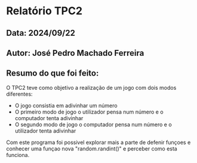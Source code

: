 # Relatório TPC2

## Data: 2024/09/22

## Autor: José Pedro Machado Ferreira 

## Resumo do que foi feito:
O TPC2 teve como objetivo a realização de um jogo com dois modos diferentes:
- O jogo consistia em adivinhar um número 
- O primeiro modo de jogo o utilizador pensa num número e o computador tenta adivinhar
- O segundo modo de jogo o computador pensa num número e o utilizador tenta adivinhar 

Com este programa foi possivel explorar mais a parte de defenir funçoes e conhecer uma funçao nova "random.randint()" e perceber como esta funciona.